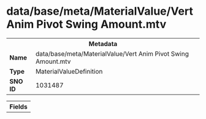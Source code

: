 <h1>data/base/meta/MaterialValue/Vert Anim Pivot Swing Amount.mtv</h1><table><tr><th colspan="100%">Metadata</th></tr><tr><td><b>Name</b></td><td>data/base/meta/MaterialValue/Vert Anim Pivot Swing Amount.mtv</td></tr><tr><td><b>Type</b></td><td>MaterialValueDefinition</td></tr><tr><td><b>SNO ID</b></td><td>1031487</td></tr></table>

<table><tr><th colspan="100%">Fields</th></tr></table>

